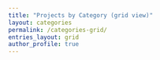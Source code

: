 ```yaml
---
title: "Projects by Category (grid view)"
layout: categories
permalink: /categories-grid/
entries_layout: grid
author_profile: true
---
```

